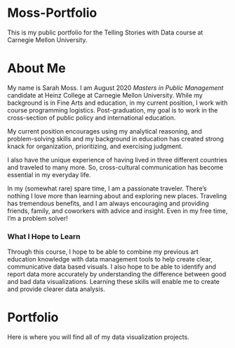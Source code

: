 # Moss-Portfolio
This is my public portfolio for the Telling Stories with Data course at Carnegie Mellon University. 



# About Me
My name is Sarah Moss. I am August 2020 _Masters in Public Management_ candidate at Heinz College at Carnegie Mellon University. While my background is in Fine Arts and education, in my current position, I work with course programming logistics. Post-graduation, my goal is to work in the cross-section of public policy and international education. 

My current position encourages using my analytical reasoning, and problem-solving skills and my background in education has created strong knack for organization, prioritizing, and exercising judgment. 

I also have the unique experience of having lived in three different countries and traveled to many more. So, cross-cultural communication has become essential in my everyday life.  

In my (somewhat rare) spare time, I am a passionate traveler. There’s nothing I love more than learning about and exploring new places.  Traveling has tremendous benefits, and I am always encouraging and providing friends, family, and coworkers with advice and insight. Even in my free time, I’m a problem solver!
 


### What I Hope to Learn
Through this course, I hope to be able to combine my previous art education knowledge with data management tools to help create clear, communicative data based visuals. I also hope to be able to identify and report data more accurately by understanding the difference between good and bad data visualizations. Learning these skills will enable me to create and provide clearer data analysis. 



# Portfolio
Here is where you will find all of my data visualization projects.
